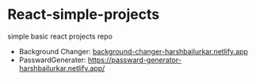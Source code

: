 # React-simple-projects
simple basic react projects repo

- Background Changer: [background-changer-harshbailurkar.netlify.app](https://background-changer-harshbailurkar.netlify.app/) 
- PasswardGenerater:  https://passward-generator-harshbailurkar.netlify.app/
